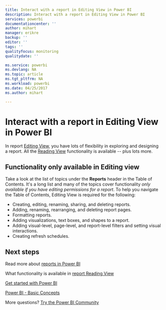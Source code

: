 ```yaml
---
title: Interact with a report in Editing View in Power BI
description: Interact with a report in Editing View in Power BI
services: powerbi
documentationcenter: ''
author: mihart
manager: erikre
backup: ''
editor: ''
tags: ''
qualityfocus: monitoring
qualitydate: ''

ms.service: powerbi
ms.devlang: NA
ms.topic: article
ms.tgt_pltfrm: NA
ms.workload: powerbi
ms.date: 04/25/2017
ms.author: mihart

---
```

# Interact with a report in Editing View in Power BI
In report [Editing View](service-reading-view-and-editing-view.md), you have lots of flexibility in exploring and designing a report. All the [Reading View](service-interact-with-a-report-in-reading-view.md) functionality is available -- plus lots more.

## Functionality only available in Editing view
Take a look at the list of topics under the **Reports** header in the Table of Contents. It's a long list and many of the topics cover functionality *only available if you have editing permissions for a report*.  To help you navigate the Table of Contents, Editing View is required for the following:

* Creating, editing, renaming, sharing, and deleting reports.
* Adding, renaming, rearranging, and deleting report pages.
* Formatting reports.
* Adding visualizations, text boxes, and shapes to a report.
* Adding visual-level, page-level, and report-level filters and setting visual interactions.
* Creating refresh schedules.

## Next steps
Read more about [reports in Power BI](service-reports.md)

What functionality is available in [report Reading View](service-interact-with-a-report-in-reading-view.md)

[Get started with Power BI](service-get-started.md)

[Power BI - Basic Concepts](service-basic-concepts.md)﻿

More questions? [Try the Power BI Community](http://community.powerbi.com/)


